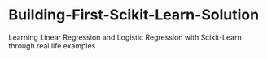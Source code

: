 # Building-First-Scikit-Learn-Solution

Learning Linear Regression and Logistic Regression with Scikit-Learn through real life examples 
